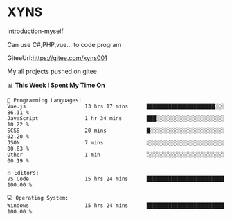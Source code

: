 # XYNS
introduction-myself

Can use C#,PHP,vue... to code program

GiteeUrl:https://gitee.com/xyns001

My all projects pushed on gitee

<!--START_SECTION:waka-->
📊 **This Week I Spent My Time On** 

```text
💬 Programming Languages: 
Vue.js                   13 hrs 17 mins      ██████████████████████░░░   86.31 % 
JavaScript               1 hr 34 mins        ███░░░░░░░░░░░░░░░░░░░░░░   10.22 % 
SCSS                     20 mins             █░░░░░░░░░░░░░░░░░░░░░░░░   02.20 % 
JSON                     7 mins              ░░░░░░░░░░░░░░░░░░░░░░░░░   00.83 % 
Other                    1 min               ░░░░░░░░░░░░░░░░░░░░░░░░░   00.19 % 

🔥 Editors: 
VS Code                  15 hrs 24 mins      █████████████████████████   100.00 % 

💻 Operating System: 
Windows                  15 hrs 24 mins      █████████████████████████   100.00 % 
```


<!--END_SECTION:waka-->
